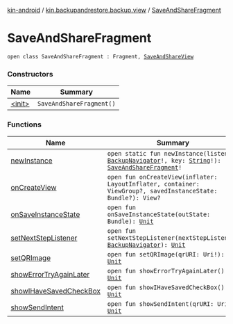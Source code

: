 [kin-android](../../index.md) / [kin.backupandrestore.backup.view](../index.md) / [SaveAndShareFragment](./index.md)

# SaveAndShareFragment

`open class SaveAndShareFragment : Fragment, `[`SaveAndShareView`](../-save-and-share-view/index.md)

### Constructors

| Name | Summary |
|---|---|
| [&lt;init&gt;](-init-.md) | `SaveAndShareFragment()` |

### Functions

| Name | Summary |
|---|---|
| [newInstance](new-instance.md) | `open static fun newInstance(listener: `[`BackupNavigator`](../-backup-navigator/index.md)`!, key: `[`String`](https://kotlinlang.org/api/latest/jvm/stdlib/kotlin/-string/index.html)`!): `[`SaveAndShareFragment`](./index.md)`!` |
| [onCreateView](on-create-view.md) | `open fun onCreateView(inflater: LayoutInflater, container: ViewGroup?, savedInstanceState: Bundle?): View?` |
| [onSaveInstanceState](on-save-instance-state.md) | `open fun onSaveInstanceState(outState: Bundle): `[`Unit`](https://kotlinlang.org/api/latest/jvm/stdlib/kotlin/-unit/index.html) |
| [setNextStepListener](set-next-step-listener.md) | `open fun setNextStepListener(nextStepListener: `[`BackupNavigator`](../-backup-navigator/index.md)`): `[`Unit`](https://kotlinlang.org/api/latest/jvm/stdlib/kotlin/-unit/index.html) |
| [setQRImage](set-q-r-image.md) | `open fun setQRImage(qrURI: Uri!): `[`Unit`](https://kotlinlang.org/api/latest/jvm/stdlib/kotlin/-unit/index.html) |
| [showErrorTryAgainLater](show-error-try-again-later.md) | `open fun showErrorTryAgainLater(): `[`Unit`](https://kotlinlang.org/api/latest/jvm/stdlib/kotlin/-unit/index.html) |
| [showIHaveSavedCheckBox](show-i-have-saved-check-box.md) | `open fun showIHaveSavedCheckBox(): `[`Unit`](https://kotlinlang.org/api/latest/jvm/stdlib/kotlin/-unit/index.html) |
| [showSendIntent](show-send-intent.md) | `open fun showSendIntent(qrURI: Uri!): `[`Unit`](https://kotlinlang.org/api/latest/jvm/stdlib/kotlin/-unit/index.html) |
